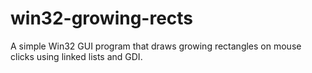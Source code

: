 # win32-growing-rects
A simple Win32 GUI program that draws growing rectangles on mouse clicks using linked lists and GDI.
